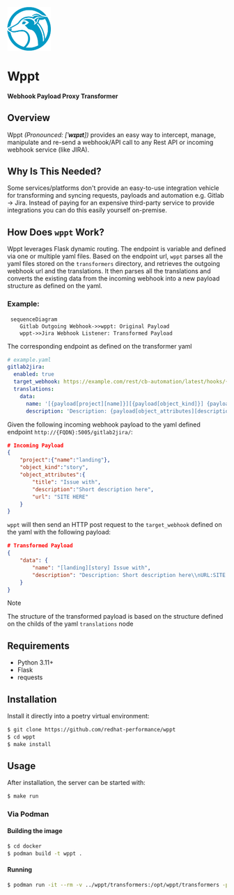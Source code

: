 <img src="assets/logo.png" width=100px height=100px>

# Wppt
#### Webhook Payload Proxy Transformer

## Overview

Wppt *(Pronounced: [**ˈwɪpɪt**])* provides an easy way to intercept, manage, manipulate and re-send a webhook/API call to any Rest API or incoming webhook service (like JIRA).

## Why Is This Needed?

Some services/platforms don't provide an easy-to-use integration vehicle for transforming and syncing requests, payloads and automation e.g. Gitlab -> Jira. Instead of paying for an expensive third-party service to provide integrations you can do this easily yourself on-premise.

## How Does `wppt` Work?

 Wppt leverages Flask dynamic routing. The endpoint is variable and defined via one or multiple yaml files.
 Based on the endpoint url, `wppt` parses all the yaml files stored on the `transformers` directory, and retrieves the outgoing webhook url and the translations. It then parses all the translations and converts the existing data from the incoming webhook into a new payload structure as defined on the yaml.

### Example:

```mermaid
 sequenceDiagram
    Gitlab Outgoing Webhook->>wppt: Original Payload
    wppt->>Jira Webhook Listener: Transformed Payload
```

The corresponding endpoint as defined on the transformer yaml
```yaml
# example.yaml
gitlab2jira:
  enabled: true
  target_webhook: https://example.com/rest/cb-automation/latest/hooks/{JIRA_WEBHOOK_ID}
  translations:
    data:
      name: '[{payload[project][name]}][{payload[object_kind]}] {payload[object_attributes][title]}'
      description: 'Description: {payload[object_attributes][description]}\nURL:{payload[object_attributes][url]}'
```

Given the following incoming webhook payload to the yaml defined endpoint `http://{FQDN}:5005/gitlab2jira/`:
```json
# Incoming Payload
{
    "project":{"name":"landing"},
    "object_kind":"story",
    "object_attributes":{
        "title": "Issue with",
        "description":"Short description here",
        "url": "SITE HERE"
    }
}
```

`wppt` will then send an HTTP post request to the `target_webhook` defined on the yaml with the following payload:
```json
# Transformed Payload
{
    "data": {
        "name": "[landing][story] Issue with",
        "description": "Description: Short description here\\nURL:SITE HERE"
    }
}
```

> [!NOTE]
> The structure of the transformed payload is based on the structure defined on the childs of the yaml `translations` node

## Requirements

* Python 3.11+
* Flask
* requests

## Installation

Install it directly into a poetry virtual environment:

```bash
$ git clone https://github.com/redhat-performance/wppt
$ cd wppt
$ make install
```

## Usage

After installation, the server can be started with:

```bash
$ make run
```

### Via Podman

#### Building the image
```bash
$ cd docker
$ podman build -t wppt .
```

#### Running
```bash
$ podman run -it --rm -v ../wppt/transformers:/opt/wppt/transformers -p 5005:5005 wppt
```

